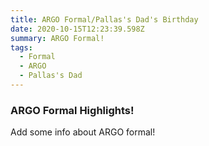 ```yaml
---
title: ARGO Formal/Pallas's Dad's Birthday
date: 2020-10-15T12:23:39.598Z
summary: ARGO Formal!
tags:
  - Formal
  - ARGO
  - Pallas's Dad
---
```


### ARGO Formal Highlights!
Add some info about ARGO formal!
